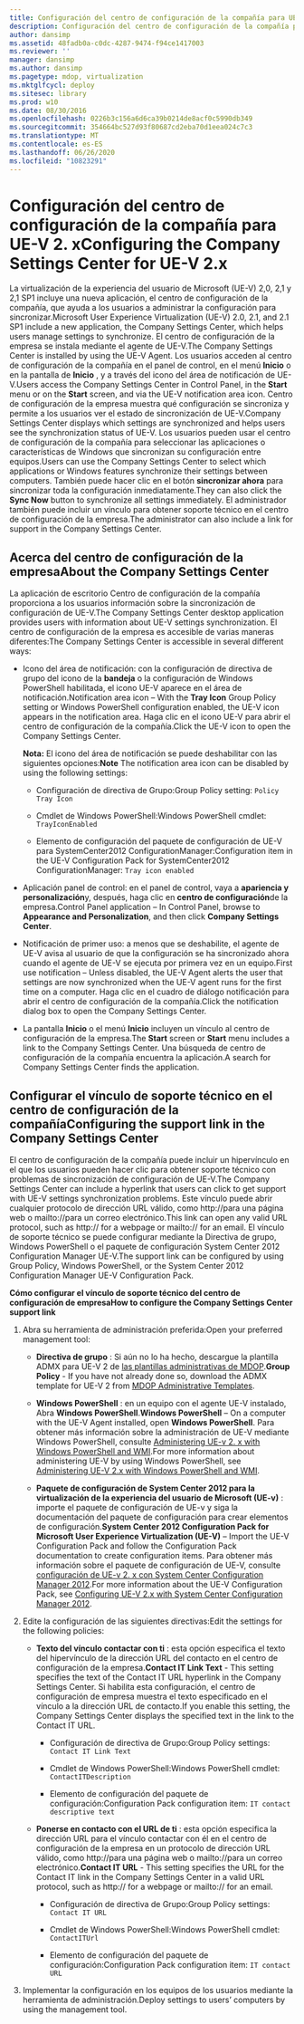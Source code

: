 ```yaml
---
title: Configuración del centro de configuración de la compañía para UE-V 2. x
description: Configuración del centro de configuración de la compañía para UE-V 2. x
author: dansimp
ms.assetid: 48fadb0a-c0dc-4287-9474-f94ce1417003
ms.reviewer: ''
manager: dansimp
ms.author: dansimp
ms.pagetype: mdop, virtualization
ms.mktglfcycl: deploy
ms.sitesec: library
ms.prod: w10
ms.date: 08/30/2016
ms.openlocfilehash: 0226b3c156a6d6ca39b0214de8acf0c5990db349
ms.sourcegitcommit: 354664bc527d93f80687cd2eba70d1eea024c7c3
ms.translationtype: MT
ms.contentlocale: es-ES
ms.lasthandoff: 06/26/2020
ms.locfileid: "10823291"
---
```

# <span data-ttu-id="5ec48-103">Configuración del centro de configuración de la compañía para UE-V 2. x</span><span class="sxs-lookup"><span data-stu-id="5ec48-103">Configuring the Company Settings Center for UE-V 2.x</span></span>


<span data-ttu-id="5ec48-104">La virtualización de la experiencia del usuario de Microsoft (UE-V) 2,0, 2,1 y 2,1 SP1 incluye una nueva aplicación, el centro de configuración de la compañía, que ayuda a los usuarios a administrar la configuración para sincronizar.</span><span class="sxs-lookup"><span data-stu-id="5ec48-104">Microsoft User Experience Virtualization (UE-V) 2.0, 2.1, and 2.1 SP1 include a new application, the Company Settings Center, which helps users manage settings to synchronize.</span></span> <span data-ttu-id="5ec48-105">El centro de configuración de la empresa se instala mediante el agente de UE-V.</span><span class="sxs-lookup"><span data-stu-id="5ec48-105">The Company Settings Center is installed by using the UE-V Agent.</span></span> <span data-ttu-id="5ec48-106">Los usuarios acceden al centro de configuración de la compañía en el panel de control, en el menú **Inicio** o en la pantalla de **Inicio** , y a través del icono del área de notificación de UE-V.</span><span class="sxs-lookup"><span data-stu-id="5ec48-106">Users access the Company Settings Center in Control Panel, in the **Start** menu or on the **Start** screen, and via the UE-V notification area icon.</span></span> <span data-ttu-id="5ec48-107">Centro de configuración de la empresa muestra qué configuración se sincroniza y permite a los usuarios ver el estado de sincronización de UE-V.</span><span class="sxs-lookup"><span data-stu-id="5ec48-107">Company Settings Center displays which settings are synchronized and helps users see the synchronization status of UE-V.</span></span> <span data-ttu-id="5ec48-108">Los usuarios pueden usar el centro de configuración de la compañía para seleccionar las aplicaciones o características de Windows que sincronizan su configuración entre equipos.</span><span class="sxs-lookup"><span data-stu-id="5ec48-108">Users can use the Company Settings Center to select which applications or Windows features synchronize their settings between computers.</span></span> <span data-ttu-id="5ec48-109">También puede hacer clic en el botón **sincronizar ahora** para sincronizar toda la configuración inmediatamente.</span><span class="sxs-lookup"><span data-stu-id="5ec48-109">They can also click the **Sync Now** button to synchronize all settings immediately.</span></span> <span data-ttu-id="5ec48-110">El administrador también puede incluir un vínculo para obtener soporte técnico en el centro de configuración de la empresa.</span><span class="sxs-lookup"><span data-stu-id="5ec48-110">The administrator can also include a link for support in the Company Settings Center.</span></span>

## <span data-ttu-id="5ec48-111">Acerca del centro de configuración de la empresa</span><span class="sxs-lookup"><span data-stu-id="5ec48-111">About the Company Settings Center</span></span>


<span data-ttu-id="5ec48-112">La aplicación de escritorio Centro de configuración de la compañía proporciona a los usuarios información sobre la sincronización de configuración de UE-V.</span><span class="sxs-lookup"><span data-stu-id="5ec48-112">The Company Settings Center desktop application provides users with information about UE-V settings synchronization.</span></span> <span data-ttu-id="5ec48-113">El centro de configuración de la empresa es accesible de varias maneras diferentes:</span><span class="sxs-lookup"><span data-stu-id="5ec48-113">The Company Settings Center is accessible in several different ways:</span></span>

-   <span data-ttu-id="5ec48-114">Icono del área de notificación: con la configuración de directiva de grupo del icono de la **bandeja** o la configuración de Windows PowerShell habilitada, el icono UE-V aparece en el área de notificación.</span><span class="sxs-lookup"><span data-stu-id="5ec48-114">Notification area icon – With the **Tray Icon** Group Policy setting or Windows PowerShell configuration enabled, the UE-V icon appears in the notification area.</span></span> <span data-ttu-id="5ec48-115">Haga clic en el icono UE-V para abrir el centro de configuración de la compañía.</span><span class="sxs-lookup"><span data-stu-id="5ec48-115">Click the UE-V icon to open the Company Settings Center.</span></span>

    <span data-ttu-id="5ec48-116">**Nota:**  El icono del área de notificación se puede deshabilitar con las siguientes opciones:</span><span class="sxs-lookup"><span data-stu-id="5ec48-116">**Note** The notification area icon can be disabled by using the following settings:</span></span>

    -   <span data-ttu-id="5ec48-117">Configuración de directiva de Grupo:</span><span class="sxs-lookup"><span data-stu-id="5ec48-117">Group Policy setting:</span></span> `Policy Tray Icon`

    -   <span data-ttu-id="5ec48-118">Cmdlet de Windows PowerShell:</span><span class="sxs-lookup"><span data-stu-id="5ec48-118">Windows PowerShell cmdlet:</span></span> `TrayIconEnabled`

    -   <span data-ttu-id="5ec48-119">Elemento de configuración del paquete de configuración de UE-V para SystemCenter2012 ConfigurationManager:</span><span class="sxs-lookup"><span data-stu-id="5ec48-119">Configuration item in the UE-V Configuration Pack for SystemCenter2012 ConfigurationManager:</span></span> `Tray icon enabled`

     

-   <span data-ttu-id="5ec48-120">Aplicación panel de control: en el panel de control, vaya a **apariencia y personalización**y, después, haga clic en **centro de configuración**de la empresa.</span><span class="sxs-lookup"><span data-stu-id="5ec48-120">Control Panel application – In Control Panel, browse to **Appearance and Personalization**, and then click **Company Settings Center**.</span></span>

-   <span data-ttu-id="5ec48-121">Notificación de primer uso: a menos que se deshabilite, el agente de UE-V avisa al usuario de que la configuración se ha sincronizado ahora cuando el agente de UE-V se ejecuta por primera vez en un equipo.</span><span class="sxs-lookup"><span data-stu-id="5ec48-121">First use notification – Unless disabled, the UE-V Agent alerts the user that settings are now synchronized when the UE-V agent runs for the first time on a computer.</span></span> <span data-ttu-id="5ec48-122">Haga clic en el cuadro de diálogo notificación para abrir el centro de configuración de la compañía.</span><span class="sxs-lookup"><span data-stu-id="5ec48-122">Click the notification dialog box to open the Company Settings Center.</span></span>

-   <span data-ttu-id="5ec48-123">La pantalla **Inicio** o el menú **Inicio** incluyen un vínculo al centro de configuración de la empresa.</span><span class="sxs-lookup"><span data-stu-id="5ec48-123">The **Start** screen or **Start** menu includes a link to the Company Settings Center.</span></span> <span data-ttu-id="5ec48-124">Una búsqueda de centro de configuración de la compañía encuentra la aplicación.</span><span class="sxs-lookup"><span data-stu-id="5ec48-124">A search for Company Settings Center finds the application.</span></span>

## <span data-ttu-id="5ec48-125">Configurar el vínculo de soporte técnico en el centro de configuración de la compañía</span><span class="sxs-lookup"><span data-stu-id="5ec48-125">Configuring the support link in the Company Settings Center</span></span>


<span data-ttu-id="5ec48-126">El centro de configuración de la compañía puede incluir un hipervínculo en el que los usuarios pueden hacer clic para obtener soporte técnico con problemas de sincronización de configuración de UE-V.</span><span class="sxs-lookup"><span data-stu-id="5ec48-126">The Company Settings Center can include a hyperlink that users can click to get support with UE-V settings synchronization problems.</span></span> <span data-ttu-id="5ec48-127">Este vínculo puede abrir cualquier protocolo de dirección URL válido, como http://para una página web o mailto://para un correo electrónico.</span><span class="sxs-lookup"><span data-stu-id="5ec48-127">This link can open any valid URL protocol, such as http:// for a webpage or mailto:// for an email.</span></span> <span data-ttu-id="5ec48-128">El vínculo de soporte técnico se puede configurar mediante la Directiva de grupo, Windows PowerShell o el paquete de configuración System Center 2012 Configuration Manager UE-V.</span><span class="sxs-lookup"><span data-stu-id="5ec48-128">The support link can be configured by using Group Policy, Windows PowerShell, or the System Center 2012 Configuration Manager UE-V Configuration Pack.</span></span>

**<span data-ttu-id="5ec48-129">Cómo configurar el vínculo de soporte técnico del centro de configuración de empresa</span><span class="sxs-lookup"><span data-stu-id="5ec48-129">How to configure the Company Settings Center support link</span></span>**

1.  <span data-ttu-id="5ec48-130">Abra su herramienta de administración preferida:</span><span class="sxs-lookup"><span data-stu-id="5ec48-130">Open your preferred management tool:</span></span>

    -   <span data-ttu-id="5ec48-131">**Directiva de grupo** : Si aún no lo ha hecho, descargue la plantilla ADMX para UE-V 2 de [las plantillas administrativas de MDOP](https://go.microsoft.com/fwlink/p/?LinkId=393941).</span><span class="sxs-lookup"><span data-stu-id="5ec48-131">**Group Policy** - If you have not already done so, download the ADMX template for UE-V 2 from [MDOP Administrative Templates](https://go.microsoft.com/fwlink/p/?LinkId=393941).</span></span>

    -   <span data-ttu-id="5ec48-132">**Windows PowerShell** : en un equipo con el agente UE-V instalado, Abra **Windows PowerShell**.</span><span class="sxs-lookup"><span data-stu-id="5ec48-132">**Windows PowerShell** – On a computer with the UE-V Agent installed, open **Windows PowerShell**.</span></span> <span data-ttu-id="5ec48-133">Para obtener más información sobre la administración de UE-V mediante Windows PowerShell, consulte [Administering UE-v 2. x with Windows PowerShell and WMI](administering-ue-v-2x-with-windows-powershell-and-wmi-both-uevv2.md).</span><span class="sxs-lookup"><span data-stu-id="5ec48-133">For more information about administering UE-V by using Windows PowerShell, see [Administering UE-V 2.x with Windows PowerShell and WMI](administering-ue-v-2x-with-windows-powershell-and-wmi-both-uevv2.md).</span></span>

    -   <span data-ttu-id="5ec48-134">**Paquete de configuración de System Center 2012 para la virtualización de la experiencia del usuario de Microsoft (UE-v)** : importe el paquete de configuración de UE-v y siga la documentación del paquete de configuración para crear elementos de configuración.</span><span class="sxs-lookup"><span data-stu-id="5ec48-134">**System Center 2012 Configuration Pack for Microsoft User Experience Virtualization (UE-V)** – Import the UE-V Configuration Pack and follow the Configuration Pack documentation to create configuration items.</span></span> <span data-ttu-id="5ec48-135">Para obtener más información sobre el paquete de configuración de UE-V, consulte [configuración de UE-v 2. x con System Center Configuration Manager 2012](configuring-ue-v-2x-with-system-center-configuration-manager-2012-both-uevv2.md).</span><span class="sxs-lookup"><span data-stu-id="5ec48-135">For more information about the UE-V Configuration Pack, see [Configuring UE-V 2.x with System Center Configuration Manager 2012](configuring-ue-v-2x-with-system-center-configuration-manager-2012-both-uevv2.md).</span></span>

2.  <span data-ttu-id="5ec48-136">Edite la configuración de las siguientes directivas:</span><span class="sxs-lookup"><span data-stu-id="5ec48-136">Edit the settings for the following policies:</span></span>

    -   <span data-ttu-id="5ec48-137">**Texto del vínculo contactar con ti** : esta opción especifica el texto del hipervínculo de la dirección URL del contacto en el centro de configuración de la empresa.</span><span class="sxs-lookup"><span data-stu-id="5ec48-137">**Contact IT Link Text** - This setting specifies the text of the Contact IT URL hyperlink in the Company Settings Center.</span></span> <span data-ttu-id="5ec48-138">Si habilita esta configuración, el centro de configuración de empresa muestra el texto especificado en el vínculo a la dirección URL de contacto.</span><span class="sxs-lookup"><span data-stu-id="5ec48-138">If you enable this setting, the Company Settings Center displays the specified text in the link to the Contact IT URL.</span></span>

        -   <span data-ttu-id="5ec48-139">Configuración de directiva de Grupo:</span><span class="sxs-lookup"><span data-stu-id="5ec48-139">Group Policy settings:</span></span> `Contact IT Link Text`

        -   <span data-ttu-id="5ec48-140">Cmdlet de Windows PowerShell:</span><span class="sxs-lookup"><span data-stu-id="5ec48-140">Windows PowerShell cmdlet:</span></span> `ContactITDescription`

        -   <span data-ttu-id="5ec48-141">Elemento de configuración del paquete de configuración:</span><span class="sxs-lookup"><span data-stu-id="5ec48-141">Configuration Pack configuration item:</span></span> `IT contact descriptive text`

    -   <span data-ttu-id="5ec48-142">**Ponerse en contacto con el URL de ti** : esta opción especifica la dirección URL para el vínculo contactar con él en el centro de configuración de la empresa en un protocolo de dirección URL válido, como http://para una página web o mailto://para un correo electrónico.</span><span class="sxs-lookup"><span data-stu-id="5ec48-142">**Contact IT URL** - This setting specifies the URL for the Contact IT link in the Company Settings Center in a valid URL protocol, such as http:// for a webpage or mailto:// for an email.</span></span>

        -   <span data-ttu-id="5ec48-143">Configuración de directiva de Grupo:</span><span class="sxs-lookup"><span data-stu-id="5ec48-143">Group Policy settings:</span></span> `Contact IT URL`

        -   <span data-ttu-id="5ec48-144">Cmdlet de Windows PowerShell:</span><span class="sxs-lookup"><span data-stu-id="5ec48-144">Windows PowerShell cmdlet:</span></span> `ContactITUrl`

        -   <span data-ttu-id="5ec48-145">Elemento de configuración del paquete de configuración:</span><span class="sxs-lookup"><span data-stu-id="5ec48-145">Configuration Pack configuration item:</span></span> `IT contact URL`

3.  <span data-ttu-id="5ec48-146">Implementar la configuración en los equipos de los usuarios mediante la herramienta de administración.</span><span class="sxs-lookup"><span data-stu-id="5ec48-146">Deploy settings to users’ computers by using the management tool.</span></span>






 

 





